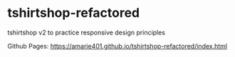 # tshirtshop-refactored
tshirtshop v2 to practice responsive design principles

Github Pages: https://amarie401.github.io/tshirtshop-refactored/index.html
